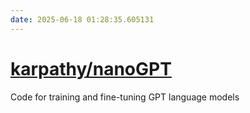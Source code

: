 ```yaml
---
date: 2025-06-18 01:28:35.605131
---
```


# [karpathy/nanoGPT](https://github.com/karpathy/nanoGPT)

Code for training and fine-tuning GPT language models